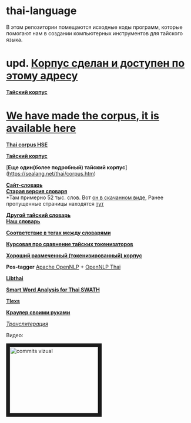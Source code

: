 # thai-language
В этом репозитории помещаются исходные коды программ, которые помогают нам в создании компьютерных инструментов для тайского языка. 

# upd. [**Корпус сделан и доступен по этому адресу**](http://web-corpora.net/ThaiCorpus/)
[**Тайский корпус**](http://web-corpora.net/ThaiCorpus/)

# [**We have made the corpus, it is available here**](http://web-corpora.net/ThaiCorpus/)
[**Thai corpus HSE**](http://web-corpora.net/ThaiCorpus/)

[**Тайский корпус**](http://www.arts.chula.ac.th/~ling/TNCII/)

[**Еще один(более подробный) тайский корпус**] (https://sealang.net/thai/corpus.htm)

[**Cайт-словарь**](http://www.thai-language.com/)  
[**Старая версия словаря**](http://www.thai-language.com/dict)  
*Там примерно 52 тыс. слов. Вот [он в скачанном виде](https://yadi.sk/d/uw1XOBwKfQsD6),
Ранее пропущенные страницы находятся [тут](https://yadi.sk/d/mgz9psnYovN6j)

[**Другой тайский словарь**](https://github.com/veer66/Yaitron/tree/master/data)  
[**Наш словарь**](https://github.com/nevmenandr/thai-language/blob/master/slovar.zip)

[**Соответствие в тегах между словарями**](https://docs.google.com/spreadsheets/d/1TUpAeWCaBly1Hyaphcyq-Uq3grXG8cZlwHVSKHnk7OE/edit)

[**Курсовая про сравнение тайских токенизаторов**](https://docs.google.com/document/d/1NjhneMKB9Zx9Rzb4p_vxKhHjk_JUCrdak96lVtqJsPM/edit?usp=sharing)

[**Хороший размеченный (токенизированный) корпус**](https://drive.google.com/file/d/0BwRU-58YQiIiTlRrN0t6TW5ldVk/view?usp=sharing)

**Pos-tagger**
[Apache OpenNLP](http://opennlp.apache.org/ "Apache OpenNLP") +
[OpenNLP Thai](http://opennlp.sourceforge.net/models/thai/ "Thai Models")

[**Libthai**](http://linux.thai.net/projects/libthai)

[**Smart Word Analysis for Thai SWATH**](http://www.cs.cmu.edu/~paisarn/software.html)

[**Tlexs**](http://sansarn.com/tlex/)

[**Краулер своими руками**](http://pi-code.blogspot.ru/search/label/%D0%BA%D1%80%D0%B0%D1%83%D0%BB%D0%B5%D1%80)

[*Транслитерация*](http://polyglot.readthedocs.io/en/latest/Transliteration.html)

Видео: 

<a href="http://www.youtube.com/watch?feature=player_embedded&v=7Klex2I08JU" target="_blank"><img src="http://img.youtube.com/vi/7Klex2I08JU/0.jpg" 
alt="commits vizual" width="240" height="180" border="10" /></a>
